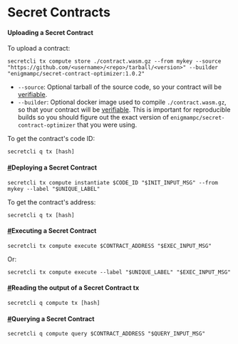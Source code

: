# Secret Contracts

#### Uploading a Secret Contract <a href="#uploading-a-secret-contract" id="uploading-a-secret-contract"></a>

To upload a contract:

```
secretcli tx compute store ./contract.wasm.gz --from mykey --source "https://github.com/<username>/<repo>/tarball/<version>" --builder "enigmampc/secret-contract-optimizer:1.0.2"
```

* `--source`: Optional tarball of the source code, so your contract will be [verifiable](https://github.com/CosmWasm/cosmwasm-verify).
* `--builder`: Optional docker image used to compile `./contract.wasm.gz`, so that your contract will be [verifiable](https://github.com/CosmWasm/cosmwasm-verify). This is important for reproducible builds so you should figure out the exact version of `enigmampc/secret-contract-optimizer` that you were using.

To get the contract's code ID:

```
secretcli q tx [hash]
```

#### [#](https://docs.scrt.network/cli/secretcli.html#deploying-a-secret-contract)Deploying a Secret Contract <a href="#deploying-a-secret-contract" id="deploying-a-secret-contract"></a>

```
secretcli tx compute instantiate $CODE_ID "$INIT_INPUT_MSG" --from mykey --label "$UNIQUE_LABEL"
```

To get the contract's address:

```
secretcli q tx [hash]
```

#### [#](https://docs.scrt.network/cli/secretcli.html#executing-a-secret-contract)Executing a Secret Contract <a href="#executing-a-secret-contract" id="executing-a-secret-contract"></a>

```
secretcli tx compute execute $CONTRACT_ADDRESS "$EXEC_INPUT_MSG"
```

Or:

```
secretcli tx compute execute --label "$UNIQUE_LABEL" "$EXEC_INPUT_MSG"
```

#### [#](https://docs.scrt.network/cli/secretcli.html#reading-the-output-of-a-secret-contract-tx)Reading the output of a Secret Contract tx <a href="#reading-the-output-of-a-secret-contract-tx" id="reading-the-output-of-a-secret-contract-tx"></a>

```
secretcli q compute tx [hash]
```

#### [#](https://docs.scrt.network/cli/secretcli.html#querying-a-secret-contract)Querying a Secret Contract <a href="#querying-a-secret-contract" id="querying-a-secret-contract"></a>

```
secretcli q compute query $CONTRACT_ADDRESS "$QUERY_INPUT_MSG"
```
